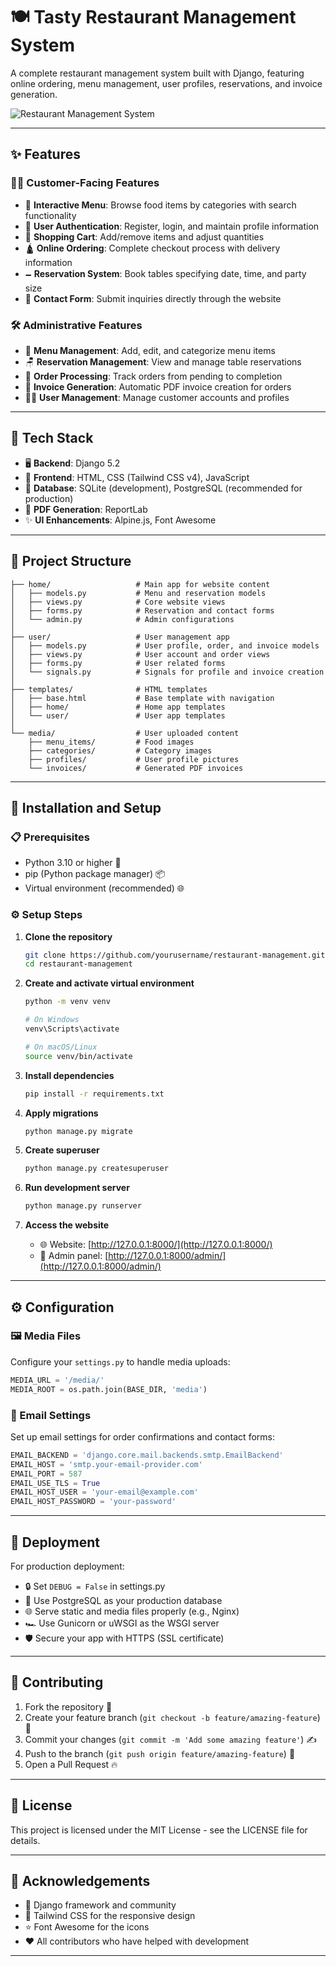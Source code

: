 # 🍽️ Tasty Restaurant Management System

A complete restaurant management system built with Django, featuring online ordering, menu management, user profiles, reservations, and invoice generation.

![Restaurant Management System](https://via.placeholder.com/800x400)

---

## ✨ Features

### 🧑‍🍳 Customer-Facing Features
- 🧒 **Interactive Menu**: Browse food items by categories with search functionality
- 🔐 **User Authentication**: Register, login, and maintain profile information
- 🛒 **Shopping Cart**: Add/remove items and adjust quantities
- 🛕️ **Online Ordering**: Complete checkout process with delivery information
- 🗕️ **Reservation System**: Book tables specifying date, time, and party size
- 📩 **Contact Form**: Submit inquiries directly through the website

### 🛠️ Administrative Features
- 🍴 **Menu Management**: Add, edit, and categorize menu items
- 🪑 **Reservation Management**: View and manage table reservations
- 🚚 **Order Processing**: Track orders from pending to completion
- 🧳️ **Invoice Generation**: Automatic PDF invoice creation for orders
- 🧑‍💻 **User Management**: Manage customer accounts and profiles

---

## 🧰 Tech Stack

- 🖥️ **Backend**: Django 5.2
- 🎨 **Frontend**: HTML, CSS (Tailwind CSS v4), JavaScript
- 💄️ **Database**: SQLite (development), PostgreSQL (recommended for production)
- 📄 **PDF Generation**: ReportLab
- ✨ **UI Enhancements**: Alpine.js, Font Awesome

---

## 📁 Project Structure

```
├── home/                   # Main app for website content
│   ├── models.py           # Menu and reservation models
│   ├── views.py            # Core website views
│   ├── forms.py            # Reservation and contact forms
│   └── admin.py            # Admin configurations
│
├── user/                   # User management app
│   ├── models.py           # User profile, order, and invoice models
│   ├── views.py            # User account and order views
│   ├── forms.py            # User related forms
│   └── signals.py          # Signals for profile and invoice creation
│
├── templates/              # HTML templates
│   ├── base.html           # Base template with navigation
│   ├── home/               # Home app templates
│   └── user/               # User app templates
│
└── media/                  # User uploaded content
    ├── menu_items/         # Food images
    ├── categories/         # Category images
    ├── profiles/           # User profile pictures
    └── invoices/           # Generated PDF invoices
```

---

## 🚀 Installation and Setup

### 📋 Prerequisites
- Python 3.10 or higher 🐍
- pip (Python package manager) 📦
- Virtual environment (recommended) 🌐

### ⚙️ Setup Steps

1. **Clone the repository**
   ```bash
   git clone https://github.com/yourusername/restaurant-management.git
   cd restaurant-management
   ```

2. **Create and activate virtual environment**
   ```bash
   python -m venv venv

   # On Windows
   venv\Scripts\activate

   # On macOS/Linux
   source venv/bin/activate
   ```

3. **Install dependencies**
   ```bash
   pip install -r requirements.txt
   ```

4. **Apply migrations**
   ```bash
   python manage.py migrate
   ```

5. **Create superuser**
   ```bash
   python manage.py createsuperuser
   ```

6. **Run development server**
   ```bash
   python manage.py runserver
   ```

7. **Access the website**
   - 🌐 Website: [http://127.0.0.1:8000/](http://127.0.0.1:8000/)
   - 🔑 Admin panel: [http://127.0.0.1:8000/admin/](http://127.0.0.1:8000/admin/)

---

## ⚙️ Configuration

### 🖼️ Media Files
Configure your `settings.py` to handle media uploads:

```python
MEDIA_URL = '/media/'
MEDIA_ROOT = os.path.join(BASE_DIR, 'media')
```

### 📧 Email Settings
Set up email settings for order confirmations and contact forms:

```python
EMAIL_BACKEND = 'django.core.mail.backends.smtp.EmailBackend'
EMAIL_HOST = 'smtp.your-email-provider.com'
EMAIL_PORT = 587
EMAIL_USE_TLS = True
EMAIL_HOST_USER = 'your-email@example.com'
EMAIL_HOST_PASSWORD = 'your-password'
```

---

## 🚢 Deployment

For production deployment:

- 🔒 Set `DEBUG = False` in settings.py
- 📄️ Use PostgreSQL as your production database
- 🌐 Serve static and media files properly (e.g., Nginx)
- 🏎️ Use Gunicorn or uWSGI as the WSGI server
- 🛡️ Secure your app with HTTPS (SSL certificate)

---

## 🤝 Contributing

1. Fork the repository 🍴
2. Create your feature branch (`git checkout -b feature/amazing-feature`) 🌟
3. Commit your changes (`git commit -m 'Add some amazing feature'`) ✍️
4. Push to the branch (`git push origin feature/amazing-feature`) 🚀
5. Open a Pull Request 🔥

---

## 📄 License

This project is licensed under the MIT License - see the LICENSE file for details.

---

## 🙏 Acknowledgements

- 🐍 Django framework and community
- 🎨 Tailwind CSS for the responsive design
- ⭐ Font Awesome for the icons
- ❤️ All contributors who have helped with development

---

